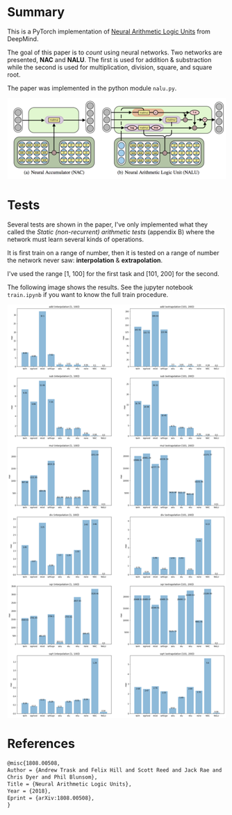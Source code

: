 # Summary

This is a PyTorch implementation of [Neural Arithmetic Logic Units](https://arxiv.org/abs/1808.00508)
from DeepMind.

The goal of this paper is to *count* using neural networks. Two networks are
presented, **NAC** and **NALU**. The first is used for addition & substraction
while the second is used for multiplication, division, square, and square root.

The paper was implemented in the python module `nalu.py`.

![nalu](images/nac_nalu.png)

# Tests

Several tests are shown in the paper, I've only implemented what they called
the *Static (non-recurrent) arithmetic tests* (appendix B) where the network
must learn several kinds of operations.

It is first train on a range of number, then it is tested on a range of number
the network never saw: **interpolation** & **extrapolation**.

I've used the range [1, 100] for the first task and [101, 200] for the second.

The following image shows the results. See the jupyter notebook `train.ipynb` if
you want to know the full train procedure.

![results](images/results.png)

# References

```
@misc{1808.00508,
Author = {Andrew Trask and Felix Hill and Scott Reed and Jack Rae and Chris Dyer and Phil Blunsom},
Title = {Neural Arithmetic Logic Units},
Year = {2018},
Eprint = {arXiv:1808.00508},
}
```